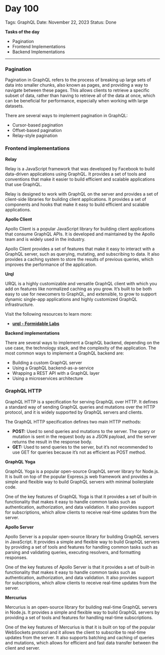 # Day 100

Tags: GraphQL
Date: November 22, 2023
Status: Done

**Tasks of the day**

- Pagination
- Frontend Implementations
- Backend Implementations

---

### Pagination

Pagination in GraphQL refers to the process of breaking up large sets of data into smaller chunks, also known as pages, and providing a way to navigate between these pages. This allows clients to retrieve a specific subset of data, rather than having to retrieve all of the data at once, which can be beneficial for performance, especially when working with large datasets.

There are several ways to implement pagination in GraphQL:

- Cursor-based pagination
- Offset-based pagination
- Relay-style pagination

### Frontend implementations

**Relay**

Relay is a JavaScript framework that was developed by Facebook to build data-driven applications using GraphQL. It provides a set of tools and conventions that make it easier to build efficient and scalable applications that use GraphQL.

Relay is designed to work with GraphQL on the server and provides a set of client-side libraries for building client applications. It provides a set of components and hooks that make it easy to build efficient and scalable applications.

**Apollo Client**

Apollo Client is a popular JavaScript library for building client applications that consume GraphQL APIs. It is developed and maintained by the Apollo team and is widely used in the industry.

Apollo Client provides a set of features that make it easy to interact with a GraphQL server, such as querying, mutating, and subscribing to data. It also provides a caching system to store the results of previous queries, which improves the performance of the application.

**Urql**

URQL is a highly customizable and versatile GraphQL client with which you add on features like normalized caching as you grow. It’s built to be both easy to use for newcomers to GraphQL, and extensible, to grow to support dynamic single-app applications and highly customized GraphQL infrastructure.

Visit the following resources to learn more:

- **[urql - Formidable Labs](https://formidable.com/open-source/urql/)**

**Backend implementations**

There are several ways to implement a GraphQL backend, depending on the use case, the technology stack, and the complexity of the application. The most common ways to implement a GraphQL backend are:

- Building a custom GraphQL server
- Using a GraphQL backend-as-a-service
- Wrapping a REST API with a GraphQL layer
- Using a microservices architecture

### GraphQL HTTP

GraphQL HTTP is a specification for serving GraphQL over HTTP. It defines a standard way of sending GraphQL queries and mutations over the HTTP protocol, and it is widely supported by GraphQL servers and clients.

The GraphQL HTTP specification defines two main HTTP methods:

- **POST:** Used to send queries and mutations to the server. The query or mutation is sent in the request body as a JSON payload, and the server returns the result in the response body.
- **GET:** Used to send queries to the server, but it’s not recommended to use GET for queries because it’s not as efficient as POST method.

**GraphQL Yoga**

GraphQL Yoga is a popular open-source GraphQL server library for Node.js. It is built on top of the popular Express.js web framework and provides a simple and flexible way to build GraphQL servers with minimal boilerplate code.

One of the key features of GraphQL Yoga is that it provides a set of built-in functionality that makes it easy to handle common tasks such as authentication, authorization, and data validation. It also provides support for subscriptions, which allow clients to receive real-time updates from the server.

**Apollo Server**

Apollo Server is a popular open-source library for building GraphQL servers in JavaScript. It provides a simple and flexible way to build GraphQL servers by providing a set of tools and features for handling common tasks such as parsing and validating queries, executing resolvers, and formatting responses.

One of the key features of Apollo Server is that it provides a set of built-in functionality that makes it easy to handle common tasks such as authentication, authorization, and data validation. It also provides support for subscriptions, which allow clients to receive real-time updates from the server.

**Mercurius**

Mercurius is an open-source library for building real-time GraphQL servers in Node.js. It provides a simple and flexible way to build GraphQL servers by providing a set of tools and features for handling real-time subscriptions.

One of the key features of Mercurius is that it is built on top of the popular WebSockets protocol and it allows the client to subscribe to real-time updates from the server. It also supports batching and caching of queries and mutations, which allows for efficient and fast data transfer between the client and server.